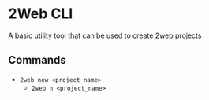 # 2Web CLI

A basic utility tool that can be used to create 2web projects

## Commands

- `2web new <project_name>`
  - `2web n <project_name>`
